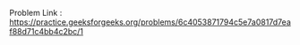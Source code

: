 Problem Link : https://practice.geeksforgeeks.org/problems/6c4053871794c5e7a0817d7eaf88d71c4bb4c2bc/1